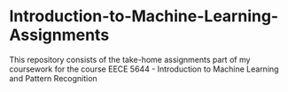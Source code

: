 # Introduction-to-Machine-Learning-Assignments

This repository consists of the take-home assignments part of my coursework for the course EECE 5644 - Introduction to Machine Learning and Pattern Recognition
